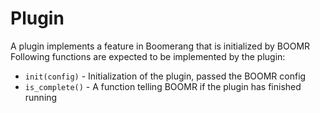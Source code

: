 # Plugin

A plugin implements a feature in Boomerang that is initialized by BOOMR
Following functions are expected to be implemented by the plugin:

- `init(config)` - Initialization of the plugin, passed the BOOMR config
- `is_complete()` - A function telling BOOMR if the plugin has finished running
